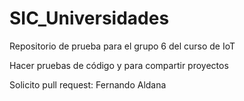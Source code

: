 # SIC_Universidades

Repositorio de prueba para el grupo 6 del curso de IoT

Hacer pruebas de código y para compartir proyectos

Solicito pull request: Fernando Aldana
